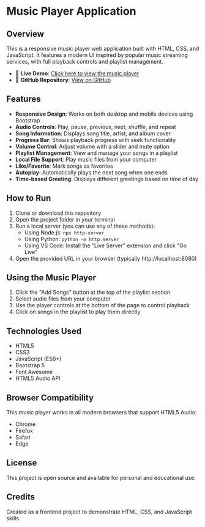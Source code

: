 # Music Player Application

## Overview

This is a responsive music player web application built with HTML, CSS, and JavaScript. It features a modern UI inspired by popular music streaming services, with full playback controls and playlist management.

- 🔗 **Live Demo**: [Click here to view the music player](https://jamshed-ali-23.github.io/Music-Player/)
- 📂 **GitHub Repository**: [View on GitHub](https://github.com/Jamshed-Ali-23/Music-Player)

## Features

- **Responsive Design**: Works on both desktop and mobile devices using Bootstrap
- **Audio Controls**: Play, pause, previous, next, shuffle, and repeat
- **Song Information**: Displays song title, artist, and album cover
- **Progress Bar**: Shows playback progress with seek functionality
- **Volume Control**: Adjust volume with a slider and mute option
- **Playlist Management**: View and manage your songs in a playlist
- **Local File Support**: Play music files from your computer
- **Like/Favorite**: Mark songs as favorites
- **Autoplay**: Automatically plays the next song when one ends
- **Time-based Greeting**: Displays different greetings based on time of day

## How to Run

1. Clone or download this repository
2. Open the project folder in your terminal
3. Run a local server (you can use any of these methods):
   - Using Node.js: `npx http-server`
   - Using Python: `python -m http.server`
   - Using VS Code: Install the "Live Server" extension and click "Go Live"
4. Open the provided URL in your browser (typically http://localhost:8080)

## Using the Music Player

1. Click the "Add Songs" button at the top of the playlist section
2. Select audio files from your computer
3. Use the player controls at the bottom of the page to control playback
4. Click on songs in the playlist to play them directly

## Technologies Used

- HTML5
- CSS3
- JavaScript (ES6+)
- Bootstrap 5
- Font Awesome
- HTML5 Audio API

## Browser Compatibility

This music player works in all modern browsers that support HTML5 Audio:
- Chrome
- Firefox
- Safari
- Edge

## License

This project is open source and available for personal and educational use.

## Credits

Created as a frontend project to demonstrate HTML, CSS, and JavaScript skills.
